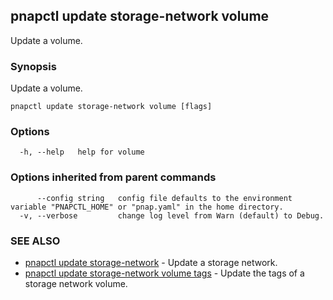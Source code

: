 ## pnapctl update storage-network volume

Update a volume.

### Synopsis

Update a volume.

```
pnapctl update storage-network volume [flags]
```

### Options

```
  -h, --help   help for volume
```

### Options inherited from parent commands

```
      --config string   config file defaults to the environment variable "PNAPCTL_HOME" or "pnap.yaml" in the home directory.
  -v, --verbose         change log level from Warn (default) to Debug.
```

### SEE ALSO

* [pnapctl update storage-network](pnapctl_update_storage-network.md)	 - Update a storage network.
* [pnapctl update storage-network volume tags](pnapctl_update_storage-network_volume_tags.md)	 - Update the tags of a storage network volume.

